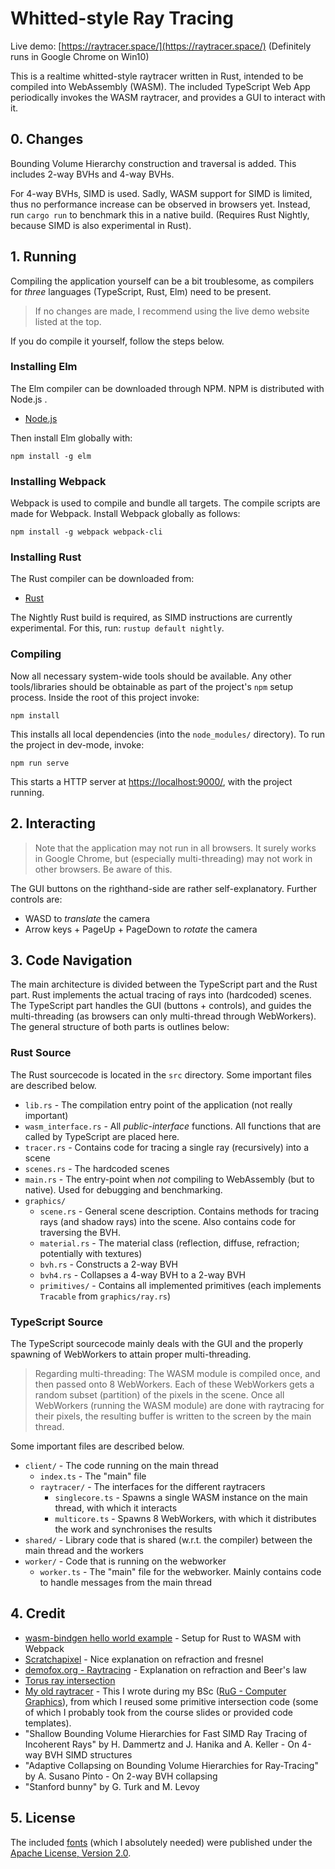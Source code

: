 # Whitted-style Ray Tracing

Live demo: [https://raytracer.space/](https://raytracer.space/) (Definitely runs in Google Chrome on Win10)

This is a realtime whitted-style raytracer written in Rust, intended to be compiled into WebAssembly (WASM). The included TypeScript Web App periodically invokes the WASM raytracer, and provides a GUI to interact with it.

## 0. Changes
Bounding Volume Hierarchy construction and traversal is added. This includes 2-way BVHs and 4-way BVHs.

For 4-way BVHs, SIMD is used. Sadly, WASM support for SIMD is limited, thus no performance increase can be observed in browsers yet. Instead, run `cargo run` to benchmark this in a native build. (Requires Rust Nightly, because SIMD is also experimental in Rust).

## 1. Running
Compiling the application yourself can be a bit troublesome, as compilers for *three* languages (TypeScript, Rust, Elm) need to be present.

> If no changes are made, I recommend using the live demo website listed at the top.

If you do compile it yourself, follow the steps below.
### Installing Elm
The Elm compiler can be downloaded through NPM. NPM is distributed with Node.js .

* [Node.js](https://nodejs.org/en/download/)

Then install Elm globally with:
```
npm install -g elm
```

### Installing Webpack
Webpack is used to compile and bundle all targets. The compile scripts are made for Webpack. Install Webpack globally as follows:
```
npm install -g webpack webpack-cli
```

### Installing Rust
The Rust compiler can be downloaded from:

* [Rust](https://www.rust-lang.org/)

The Nightly Rust build is required, as SIMD instructions are currently experimental. For this, run: `rustup default nightly`.

### Compiling
Now all necessary system-wide tools should be available. Any other tools/libraries should be obtainable as part of the project's `npm` setup process. Inside the root of this project invoke:
```
npm install
```
This installs all local dependencies (into the `node_modules/` directory). To run the project in dev-mode, invoke:
```
npm run serve
```
This starts a HTTP server at [https://localhost:9000/](https://localhost:9000/), with the project running.

## 2. Interacting
> Note that the application may not run in all browsers. It surely works in Google Chrome, but (especially multi-threading) may not work in other browsers. Be aware of this.

The GUI buttons on the righthand-side are rather self-explanatory. Further controls are:

* WASD to *translate* the camera
* Arrow keys + PageUp + PageDown to *rotate* the camera

## 3. Code Navigation
The main architecture is divided between the TypeScript part and the Rust part. Rust implements the actual tracing of rays into (hardcoded) scenes. The TypeScript part handles the GUI (buttons + controls), and guides the multi-threading (as browsers can only multi-thread through WebWorkers). The general structure of both parts is outlines below:

### Rust Source
The Rust sourcecode is located in the `src` directory. Some important files are described below.

* `lib.rs` - The compilation entry point of the application (not really important)
* `wasm_interface.rs` - All *public-interface* functions. All functions that are called by TypeScript are placed here.
* `tracer.rs` - Contains code for tracing a single ray (recursively) into a scene
* `scenes.rs` - The hardcoded scenes
* `main.rs` - The entry-point when *not* compiling to WebAssembly (but to native). Used for debugging and benchmarking.
* `graphics/`
  * `scene.rs` - General scene description. Contains methods for tracing rays (and shadow rays) into the scene. Also contains code for traversing the BVH.
  * `material.rs` - The material class (reflection, diffuse, refraction; potentially with textures)
  * `bvh.rs` - Constructs a 2-way BVH
  * `bvh4.rs` - Collapses a 4-way BVH to a 2-way BVH
  * `primitives/` - Contains all implemented primitives (each implements `Tracable` from `graphics/ray.rs`)

### TypeScript Source
The TypeScript sourcecode mainly deals with the GUI and the properly spawning of WebWorkers to attain proper multi-threading.

> Regarding multi-threading: The WASM module is compiled once, and then passed onto 8 WebWorkers. Each of these WebWorkers gets a random subset (partition) of the pixels in the scene. Once all WebWorkers (running the WASM module) are done with raytracing for their pixels, the resulting buffer is written to the screen by the main thread.

Some important files are described below.

* `client/` - The code running on the main thread
  * `index.ts` - The "main" file
  * `raytracer/` - The interfaces for the different raytracers
    * `singlecore.ts` - Spawns a single WASM instance on the main thread, with which it interacts
    * `multicore.ts` - Spawns 8 WebWorkers, with which it distributes the work and synchronises the results
* `shared/` - Library code that is shared (w.r.t. the compiler) between the main thread and the workers
* `worker/` - Code that is running on the webworker
  * `worker.ts` - The "main" file for the webworker. Mainly contains code to handle messages from the main thread

## 4. Credit
* [wasm-bindgen hello world example](https://github.com/rustwasm/wasm-bindgen/tree/master/examples/hello_world) - Setup for Rust to WASM with Webpack
* [Scratchapixel](https://www.scratchapixel.com/) - Nice explanation on refraction and fresnel
* [demofox.org - Raytracing](https://blog.demofox.org/2017/01/09/raytracing-reflection-refraction-fresnel-total-internal-reflection-and-beers-law/) - Explanation on refraction and Beer's law
* [Torus ray intersection](http://cosinekitty.com/raytrace/chapter13_torus.html)
* [My old raytracer](https://github.com/dennis-school/raytrace_city/) - This I wrote during my BSc ([RuG - Computer Graphics](http://www.cs.rug.nl/svcg/Teaching/ComputerGraphics)), from which I reused some primitive intersection code (some of which I probably took from the course slides or provided code templates).
* "Shallow Bounding Volume Hierarchies for Fast SIMD Ray Tracing of Incoherent Rays" by H. Dammertz and J. Hanika and A. Keller - On 4-way BVH SIMD structures
* "Adaptive Collapsing on Bounding Volume Hierarchies for Ray-Tracing" by A. Susano Pinto - On 2-way BVH collapsing
* "Stanford bunny" by G. Turk and M. Levoy

## 5. License
The included [fonts](https://fonts.google.com/specimen/Open+Sans) (which I absolutely needed) were published under the [Apache License, Version 2.0](http://www.apache.org/licenses/LICENSE-2.0).
